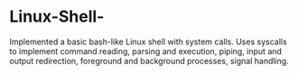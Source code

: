 # Linux-Shell-
Implemented a basic bash-like Linux shell with system calls. Uses syscalls to implement command reading, parsing and execution, piping, input and output redirection, foreground and background processes, signal handling.
